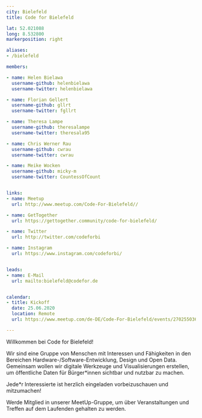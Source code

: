```yaml
---
city: Bielefeld
title: Code for Bielefeld

lat: 52.021088
long: 8.532800
markerposition: right

aliases:
- /bielefeld

members:

- name: Helen Bielawa
  username-github: helenbielawa
  username-twitter: helenbielawa

- name: Florian Gellert
  username-github: gllrt
  username-twitter: fgllrt

- name: Theresa Lampe
  username-github: theresalampe
  username-twitter: theresala95

- name: Chris Werner Rau
  username-github: cwrau
  username-twitter: cwrau

- name: Meike Wocken
  username-github: micky-m
  username-twitter: CountessOfCount


links:
- name: Meetup
  url: http://www.meetup.com/Code-For-Bielefeld//

- name: GetTogether
  url: https://gettogether.community/code-for-bielefeld/

- name: Twitter
  url: http://twitter.com/codeforbi

- name: Instagram
  url: https://www.instagram.com/codeforbi/


leads:
- name: E-Mail
  url: mailto:bielefeld@codefor.de


calendar:
- title: Kickoff
  date: 25.06.2020
  location: Remote
  url: https://www.meetup.com/de-DE/Code-For-Bielefeld/events/270255036/

---
```


Willkommen bei Code for Bielefeld!

Wir sind eine Gruppe von Menschen mit Interessen und Fähigkeiten in den Bereichen Hardware-/Software-Entwicklung, Design und Open Data.
Gemeinsam wollen wir digitale Werkzeuge und Visualisierungen erstellen, um öffentliche Daten für Bürger*innen sichtbar und nutzbar zu machen.

Jede*r Interessierte ist herzlich eingeladen vorbeizuschauen und mitzumachen!

Werde Mitglied in unserer MeetUp-Gruppe, um über Veranstaltungen und Treffen auf dem Laufenden gehalten zu werden.
